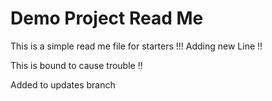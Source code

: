 # Demo Project Read Me

This is a simple read me file for starters !!!
Adding new Line !!


This is bound to cause trouble !!

Added to updates branch